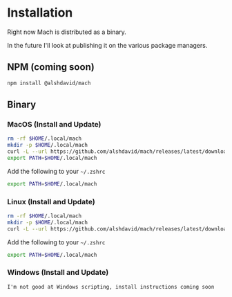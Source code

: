 # Installation

Right now Mach is distributed as a binary. 

In the future I'll look at publishing it on the various package managers.

## NPM (coming soon)

```bash
npm install @alshdavid/mach
```

## Binary

### MacOS (Install and Update)

```bash
rm -rf $HOME/.local/mach
mkdir -p $HOME/.local/mach
curl -L --url https://github.com/alshdavid/mach/releases/latest/download/macos-arm64.tar.gz | tar -xvzf - -C $HOME/.local/mach
export PATH=$HOME/.local/mach
```

Add the following to your `~/.zshrc`
```bash
export PATH=$HOME/.local/mach
```

### Linux (Install and Update)

```bash
rm -rf $HOME/.local/mach
mkdir -p $HOME/.local/mach
curl -L --url https://github.com/alshdavid/mach/releases/latest/download/linux-amd64.tar.gz | tar -xvzf - -C $HOME/.local/mach
```

Add the following to your `~/.zshrc`
```bash
export PATH=$HOME/.local/mach
```

### Windows (Install and Update)

```
I'm not good at Windows scripting, install instructions coming soon
```
